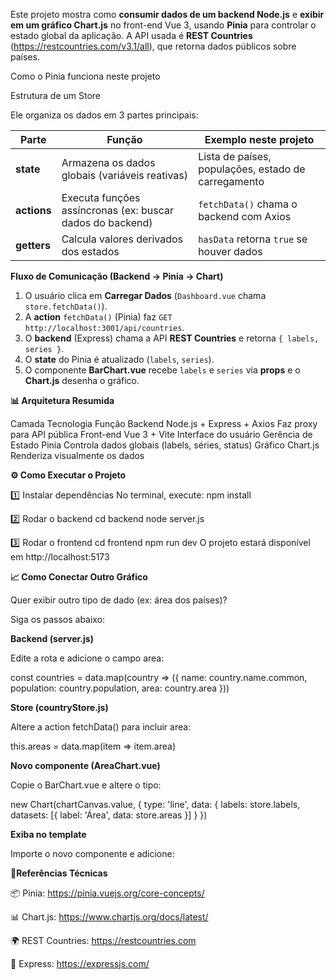 Este projeto mostra como **consumir dados de um backend Node.js** e **exibir em um gráfico Chart.js** no front-end Vue 3, usando **Pinia** para controlar o estado global da aplicação.
A API usada é **REST Countries** (https://restcountries.com/v3.1/all), que retorna dados públicos sobre países.

Como o Pinia funciona neste projeto

Estrutura de um Store

Ele organiza os dados em 3 partes principais:

| Parte | Função | Exemplo neste projeto |
|--------|--------|------------------------|
| **state** | Armazena os dados globais (variáveis reativas) | Lista de países, populações, estado de carregamento |
| **actions** | Executa funções assíncronas (ex: buscar dados do backend) | `fetchData()` chama o backend com Axios |
| **getters** | Calcula valores derivados dos estados | `hasData` retorna `true` se houver dados |


**Fluxo de Comunicação (Backend → Pinia → Chart)**

1. O usuário clica em **Carregar Dados** (`Dashboard.vue` chama `store.fetchData()`).
2. A **action** `fetchData()` (Pinia) faz `GET http://localhost:3001/api/countries`.
3. O **backend** (Express) chama a API **REST Countries** e retorna `{ labels, series }`.
4. O **state** do Pinia é atualizado (`labels`, `series`).
5. O componente **BarChart.vue** recebe `labels` e `series` via **props** e o **Chart.js** desenha o gráfico.


**📊 Arquitetura Resumida**

Camada	          Tecnologia	                        Função
Backend	      Node.js + Express + Axios	              Faz proxy para API pública
Front-end	      Vue 3 + Vite	                          Interface do usuário
Gerência de Estado	Pinia	Controla dados globais       (labels, séries, status)
Gráfico	Chart.js	Renderiza visualmente os dados

**⚙️ Como Executar o Projeto**

1️⃣ Instalar dependências
No terminal, execute:
npm install

2️⃣ Rodar o backend
cd backend
node server.js

3️⃣ Rodar o frontend
cd frontend
npm run dev
O projeto estará disponível em http://localhost:5173

**📈 Como Conectar Outro Gráfico**

Quer exibir outro tipo de dado (ex: área dos países)?

Siga os passos abaixo:

**Backend (server.js)**

Edite a rota e adicione o campo area:

const countries = data.map(country => ({
  name: country.name.common,
  population: country.population,
  area: country.area
}))



**Store (countryStore.js)**

Altere a action fetchData() para incluir area:

this.areas = data.map(item => item.area)


**Novo componente (AreaChart.vue)**

Copie o BarChart.vue e altere o tipo:

new Chart(chartCanvas.value, {
  type: 'line',
  data: { labels: store.labels, datasets: [{ label: 'Área', data: store.areas }] }
})

**Exiba no template**

Importe o novo componente e adicione: **<AreaChart />**

**🧠Referências Técnicas**

📦 Pinia: https://pinia.vuejs.org/core-concepts/

📊 Chart.js: https://www.chartjs.org/docs/latest/

🌍 REST Countries: https://restcountries.com

🚀 Express: https://expressjs.com/
